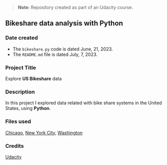 >**Note**: Repository created as part of an Udacity course. 

## Bikeshare data analysis with Python

### Date created

* The `bikeshare.py` code is dated June, 21, 2023.
* The `README.md` file is dated July, 7, 2023.

### Project Title
Explore **US Bikeshare** data

### Description
In this project I explored data related with bike share systems in the United States, using **Python**.

### Files used
[Chicago](https://divvybikes.com/system-data), [New York City](https://citibikenyc.com/system-data), [Washington](https://capitalbikeshare.com/system-data)

### Credits
[Udacity](https://www.udacity.com/course/programming-for-data-science-nanodegree--nd104)
